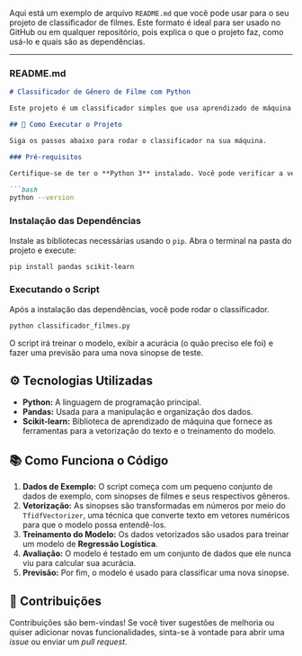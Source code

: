 Aqui está um exemplo de arquivo `README.md` que você pode usar para o seu projeto de classificador de filmes. Este formato é ideal para ser usado no GitHub ou em qualquer repositório, pois explica o que o projeto faz, como usá-lo e quais são as dependências.

-----

### README.md

````markdown
# Classificador de Gênero de Filme com Python

Este projeto é um classificador simples que usa aprendizado de máquina para prever o gênero de um filme (Comédia ou Drama) com base em sua sinopse. O modelo é treinado usando a linguagem Python e a biblioteca Scikit-learn.

## 🚀 Como Executar o Projeto

Siga os passos abaixo para rodar o classificador na sua máquina.

### Pré-requisitos

Certifique-se de ter o **Python 3** instalado. Você pode verificar a versão com o seguinte comando no seu terminal:

```bash
python --version
````

### Instalação das Dependências

Instale as bibliotecas necessárias usando o `pip`. Abra o terminal na pasta do projeto e execute:

```bash
pip install pandas scikit-learn
```

### Executando o Script

Após a instalação das dependências, você pode rodar o classificador.

```bash
python classificador_filmes.py
```

O script irá treinar o modelo, exibir a acurácia (o quão preciso ele foi) e fazer uma previsão para uma nova sinopse de teste.

## ⚙️ Tecnologias Utilizadas

  * **Python:** A linguagem de programação principal.
  * **Pandas:** Usada para a manipulação e organização dos dados.
  * **Scikit-learn:** Biblioteca de aprendizado de máquina que fornece as ferramentas para a vetorização do texto e o treinamento do modelo.

## 📚 Como Funciona o Código

1.  **Dados de Exemplo:** O script começa com um pequeno conjunto de dados de exemplo, com sinopses de filmes e seus respectivos gêneros.
2.  **Vetorização:** As sinopses são transformadas em números por meio do `TfidfVectorizer`, uma técnica que converte texto em vetores numéricos para que o modelo possa entendê-los.
3.  **Treinamento do Modelo:** Os dados vetorizados são usados para treinar um modelo de **Regressão Logística**.
4.  **Avaliação:** O modelo é testado em um conjunto de dados que ele nunca viu para calcular sua acurácia.
5.  **Previsão:** Por fim, o modelo é usado para classificar uma nova sinopse.

## 🤝 Contribuições

Contribuições são bem-vindas\! Se você tiver sugestões de melhoria ou quiser adicionar novas funcionalidades, sinta-se à vontade para abrir uma *issue* ou enviar um *pull request*.

